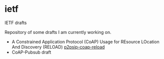 # ietf
IETF drafts

Repository of some drafts I am currently working on. 
- A Constrained Application Protocol (CoAP) Usage for REsource LOcation And Discovery (RELOAD) [p2psip-coap-reload](https://tools.ietf.org/html/draft-jimenez-p2psip-coap-reload)
- CoAP-Pubsub draft
